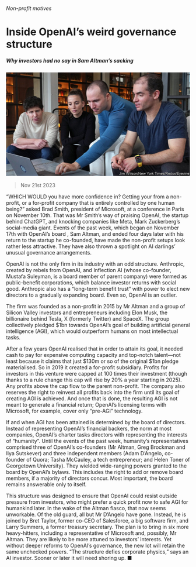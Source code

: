 ###### Non-profit motives

# Inside OpenAI’s weird governance structure 

##### Why investors had no say in Sam Altman’s sacking 

![image](images/20231125_WBP502.jpg) 

> Nov 21st 2023 

“WHICH WOULD you have more confidence in? Getting your  from a non-profit, or a for-profit company that is entirely controlled by one human being?” asked Brad Smith, president of Microsoft, at a conference in Paris on November 10th. That was Mr Smith’s way of praising OpenAI, the startup behind ChatGPT, and knocking companies like Meta, Mark Zuckerberg’s social-media giant. Events of the past week, which began on November 17th with OpenAI’s board , Sam Altman, and ended four days later with his return to the startup he co-founded, have made the non-profit setups look rather less attractive. They have also thrown a spotlight on AI darlings’ unusual governance arrangements. 

OpenAI is not the only firm in its industry with an odd structure. Anthropic, created by rebels from OpenAI, and Inflection AI (whose co-founder, Mustafa Suleyman, is a board member of  parent company) were formed as public-benefit corporations, which balance investor returns with social good. Anthropic also has a “long-term benefit trust” with power to elect new directors to a gradually expanding board. Even so, OpenAI is an outlier. 


The firm was founded as a non-profit in 2015 by Mr Altman and a group of Silicon Valley investors and entrepreneurs including Elon Musk, the billionaire behind Tesla, X (formerly Twitter) and SpaceX. The group collectively pledged $1bn towards OpenAI’s goal of building artificial general intelligence (AGI), which would outperform humans on most intellectual tasks. 

After a few years OpenAI realised that in order to attain its goal, it needed cash to pay for expensive computing capacity and top-notch talent—not least because it claims that just $130m or so of the original $1bn pledge materialised. So in 2019 it created a for-profit subsidiary. Profits for investors in this venture were capped at 100 times their investment (though thanks to a rule change this cap will rise by 20% a year starting in 2025). Any profits above the cap flow to the parent non-profit. The company also reserves the right to reinvest all profits back into the firm until its goal of creating AGI is achieved. And once that is done, the resulting AGI is not meant to generate a financial return; OpenAI’s licensing terms with Microsoft, for example, cover only “pre-AGI” technology. 

If and when AGI has been attained is determined by the board of directors. Instead of representing OpenAI’s financial backers, the norm at most companies, OpenAI’s charter tasks directors with representing the interests of “humanity”. Until the events of the past week, humanity’s representatives comprised three of OpenAI’s co-founders (Mr Altman, Greg Brockman and Ilya Sutskever) and three independent members (Adam D’Angelo, co-founder of Quora; Tasha McCauley, a tech entrepreneur; and Helen Toner of Georgetown University). They wielded wide-ranging powers granted to the board by OpenAI’s bylaws. This includes the right to add or remove board members, if a majority of directors concur. Most important, the board remains answerable only to itself.

This structure was designed to ensure that OpenAI could resist outside pressure from investors, who might prefer a quick profit now to safe AGI for humankind later. In the wake of the Altman fiasco, that now seems unworkable. Of the old guard, all but Mr D’Angelo have gone. Instead, he is joined by Bret Taylor, former co-CEO of Salesforce, a big software firm, and Larry Summers, a former treasury secretary. The plan is to bring in six more heavy-hitters, including a representative of Microsoft and, possibly, Mr Altman. They are likely to be more attuned to investors’ interests. Yet without deeper reforms to OpenAI’s governance, the new lot will retain the same unchecked powers. “The structure defies corporate physics,” says an AI investor. Sooner or later it will need shoring up. ■



